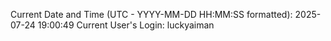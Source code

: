 Current Date and Time (UTC - YYYY-MM-DD HH:MM:SS formatted): 2025-07-24 19:00:49
Current User's Login: luckyaiman
